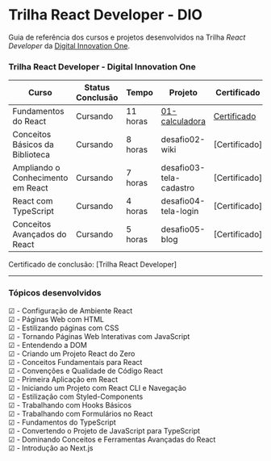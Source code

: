 # Trilha React Developer - DIO

Guia de referência dos cursos e projetos desenvolvidos na Trilha _React Developer_ da [Digital Innovation One](https://web.dio.me). <br>

### Trilha React Developer - Digital Innovation One

| Curso                             | Status Conclusão | Tempo    | Projeto                                                                                   | Certificado                                                  |
| --------------------------------- | ---------------- | -------- | ----------------------------------------------------------------------------------------- | ------------------------------------------------------------ |
| Fundamentos do React              | Cursando         | 11 horas | [01-calculadora](https://github.com/guilchaves/trilha-react-dio/tree/main/01-calculadora) | [Certificado](https://www.dio.me/certificate/3AA4C8A6/share) |
| Conceitos Básicos da Biblioteca   | Cursando         | 8 horas  | desafio02-wiki                                                                            | [Certificado]                                                |
| Ampliando o Conhecimento em React | Cursando         | 7 horas  | desafio03-tela-cadastro                                                                   | [Certificado]                                                |
| React com TypeScript              | Cursando         | 4 horas  | desafio04-tela-login                                                                      | [Certificado]                                                |
| Conceitos Avançados do React      | Cursando         | 5 horas  | desafio05-blog                                                                            | [Certificado]                                                |

Certificado de conclusão: [Trilha React Developer]

---

### Tópicos desenvolvidos

☑ - Configuração de Ambiente React<br>
☑ - Páginas Web com HTML<br>
☑ - Estilizando páginas com CSS<br>
☑ - Tornando Páginas Web Interativas com JavaScript<br>
☑ - Entendendo a DOM<br>
☑ - Criando um Projeto React do Zero<br>
☑ - Conceitos Fundamentais para React<br>
☑ - Convenções e Qualidade de Código React<br>
☑ - Primeira Aplicação em React<br>
☑ - Iniciando um Projeto com React CLI e Navegação<br>
☑ - Estilização com Styled-Components<br>
☑ - Trabalhando com Hooks Básicos<br>
☑ - Trabalhando com Formulários no React<br>
☑ - Fundamentos do TypeScript<br>
☑ - Convertendo o Projeto de JavaScript para TypeScript<br>
☑ - Dominando Conceitos e Ferramentas Avançadas do React <br>
☑ - Introdução ao Next.js<br>
